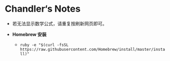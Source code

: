 # Chandler‘s Notes

- 若无法显示数学公式，请重复按刷新网页即可。

- **Homebrew 安装**
  - `ruby -e "$(curl -fsSL https://raw.githubusercontent.com/Homebrew/install/master/install)"`
